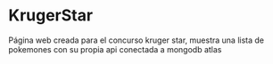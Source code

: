# KrugerStar
 Página web creada para el concurso kruger star, muestra una lista de pokemones con su propia api conectada a mongodb atlas
